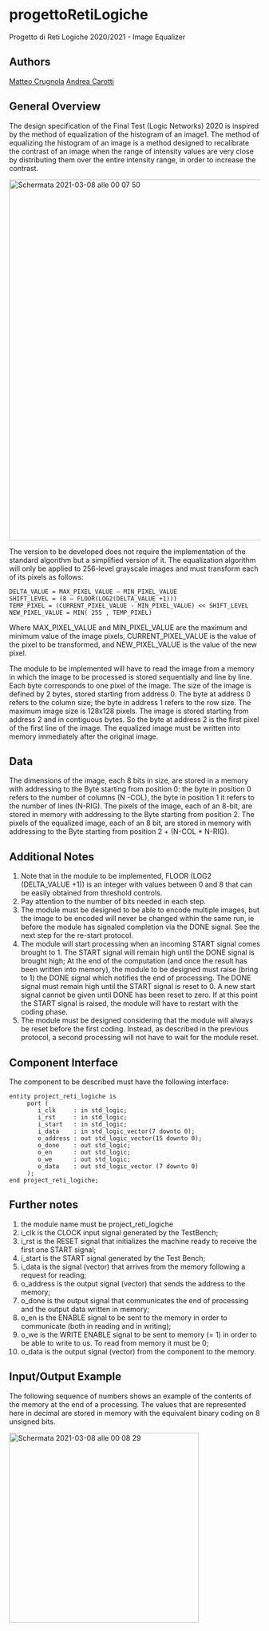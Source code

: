 # progettoRetiLogiche
Progetto di Reti Logiche 2020/2021 - Image Equalizer

## Authors
[Matteo Crugnola](https://github.com/crugio48)
[Andrea Carotti](https://github.com/andreacarotti99)

## General Overview

The design specification of the Final Test (Logic Networks) 2020 is inspired by the method of equalization of the histogram of an image1.
The method of equalizing the histogram of an image is a method designed to recalibrate the contrast of an image when the range of intensity values are very close by distributing them over the entire intensity range, in order to increase the contrast.

<img width="722" alt="Schermata 2021-03-08 alle 00 07 50" src="https://user-images.githubusercontent.com/34317356/110258360-8fdd3300-7fa2-11eb-8d88-54b26e0c951e.png">


The version to be developed does not require the implementation of the standard algorithm but a simplified version of it. The equalization algorithm will only be applied to 256-level grayscale images and must transform each of its pixels as follows:

```
DELTA_VALUE = MAX_PIXEL_VALUE – MIN_PIXEL_VALUE
SHIFT_LEVEL = (8 – FLOOR(LOG2(DELTA_VALUE +1)))
TEMP_PIXEL = (CURRENT_PIXEL_VALUE - MIN_PIXEL_VALUE) << SHIFT_LEVEL NEW_PIXEL_VALUE = MIN( 255 , TEMP_PIXEL)
```

Where MAX_PIXEL_VALUE and MIN_PIXEL_VALUE are the maximum and minimum value of the image pixels, CURRENT_PIXEL_VALUE is the value of the pixel to be transformed, and NEW_PIXEL_VALUE is the value of the new pixel.

The module to be implemented will have to read the image from a memory in which the image to be processed is stored sequentially and line by line. Each byte corresponds to one pixel of the image.
The size of the image is defined by 2 bytes, stored starting from address 0. The byte at address 0 refers to the column size; the byte in address 1 refers to the row size. The maximum image size is 128x128 pixels.
The image is stored starting from address 2 and in contiguous bytes. So the byte at address 2 is the first pixel of the first line of the image.
The equalized image must be written into memory immediately after the original image.

## Data
The dimensions of the image, each 8 bits in size, are stored in a memory with addressing to the Byte starting from position 0: the byte in position 0 refers to the number of columns (N -COL), the byte in position 1 it refers to the number of lines (N-RIG).
The pixels of the image, each of an 8-bit, are stored in memory with addressing to the Byte starting from position 2.
The pixels of the equalized image, each of an 8 bit, are stored in memory with addressing to the Byte starting from position 2 + (N-COL * N-RIG).

## Additional Notes
1. Note that in the module to be implemented, FLOOR (LOG2 (DELTA_VALUE +1)) is an integer with values ​​between 0 and 8 that can be easily obtained from threshold controls.
2. Pay attention to the number of bits needed in each step.
3. The module must be designed to be able to encode multiple images, but the image to be encoded will never be changed within the same run, ie before the module has signaled completion via the DONE signal. See the
next step for the re-start protocol.
4. The module will start processing when an incoming START signal comes
brought to 1. The START signal will remain high until the DONE signal is brought high; At the end of the computation (and once the result has been written into memory), the module to be designed must raise (bring to 1) the DONE signal which notifies the end of processing. The DONE signal must remain high until the START signal is reset to 0. A new start signal cannot be given until DONE has been reset to zero. If at this point the START signal is raised, the module will have to restart with the coding phase.
5. The module must be designed considering that the module will always be reset before the first coding. Instead, as described in the previous protocol, a second processing will not have to wait for the module reset.

## Component Interface
The component to be described must have the following interface:
```
entity project_reti_logiche is
     port (
        i_clk     : in std_logic;
        i_rst     : in std_logic;
        i_start   : in std_logic;
        i_data    : in std_logic_vector(7 downto 0);
        o_address : out std_logic_vector(15 downto 0);
        o_done    : out std_logic;
        o_en      : out std_logic;
        o_we      : out std_logic;
        o_data    : out std_logic_vector (7 downto 0)
     );
end project_reti_logiche;

```

## Further notes
1. the module name must be project_reti_logiche
2. i_clk is the CLOCK input signal generated by the TestBench;
3. i_rst is the RESET signal that initializes the machine ready to receive the first one START signal;
4. i_start is the START signal generated by the Test Bench;
5. i_data is the signal (vector) that arrives from the memory following a request for reading;
6. o_address is the output signal (vector) that sends the address to the memory;
7. o_done is the output signal that communicates the end of processing and the output data written in memory;
8. o_en is the ENABLE signal to be sent to the memory in order to communicate (both in reading and in writing);
9. o_we is the WRITE ENABLE signal to be sent to memory (= 1) in order to be able to write to us. To read from memory it must be 0;
10. o_data is the output signal (vector) from the component to the memory.

## Input/Output Example
The following sequence of numbers shows an example of the contents of the memory at the end of a processing. The values that are represented here in decimal are stored in memory with the equivalent binary coding on 8 unsigned bits.

<img width="380" alt="Schermata 2021-03-08 alle 00 08 29" src="https://user-images.githubusercontent.com/34317356/110258352-7e942680-7fa2-11eb-87ad-d264628c23d0.png">


